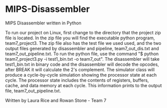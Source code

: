 # MIPS-Disassembler
MIPS Disassembler written in Python

To run our project on Linux, first change to the directory that the project zip file is located.  In the zip file you will find the executable python program, 
team7_project3.  The zip file also has the test file we used used, and the two output files generated by disassembler and pipeline, team7_out_dis.txt and 
team7_out_pipeline.txt.  To run the python file, use the command "$ python team7_project3.py -i test1_bin.txt -o team7_out". The disassembler will take test1_bin.txt 
in binary code and the disassembler will decode the opcodes, after BREAK it will calculate the 2's complement.  The simulator class will produce a cycle-by-cycle 
simulation showing the processor state at each cycle.  The processor state includes the contents of registers, buffers, cache, and data memory at each cycle.  This 
information prints to the output file, team7_out_pipeline.txt.  

Written by Laura Rice and Rowan Stone - Team 7
